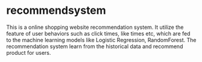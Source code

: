 # recommendsystem
This is a online shopping website recommendation system. It utilize the feature of user behaviors such as click times, like times etc, which are fed to the machine learning models like Logistic Regression, RandomForest.
The recommendation system learn from the historical data and recommend product for users.
